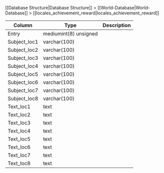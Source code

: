 [[Database Structure|Database Structure]] > [[World-Database|World-Database]] > [[locales_achievement_reward|locales_achievement_reward]]

Column | Type | Description
--- | --- | ---
Entry | mediumint(8) unsigned | 
Subject_loc1 | varchar(100) | 
Subject_loc2 | varchar(100) | 
Subject_loc3 | varchar(100) | 
Subject_loc4 | varchar(100) | 
Subject_loc5 | varchar(100) | 
Subject_loc6 | varchar(100) | 
Subject_loc7 | varchar(100) | 
Subject_loc8 | varchar(100) | 
Text_loc1 | text | 
Text_loc2 | text | 
Text_loc3 | text | 
Text_loc4 | text | 
Text_loc5 | text | 
Text_loc6 | text | 
Text_loc7 | text | 
Text_loc8 | text | 
